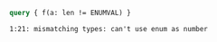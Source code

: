 ```graphql
query { f(a: len != ENUMVAL) }
```

```
1:21: mismatching types: can't use enum as number
```